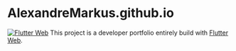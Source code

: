 # AlexandreMarkus.github.io
[![Flutter Web](https://github.com/AlexandreMarkus/my_website/actions/workflows/flutter_build_publish_web.yml/badge.svg)](https://github.com/AlexandreMarkus/my_website/actions/workflows/flutter_build_publish_web.yml)
This project is a developer portfolio entirely build with [Flutter Web](https://flutter.dev/web). 
